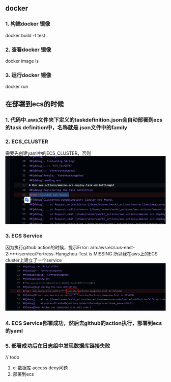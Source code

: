 ## docker

### 1. 构建docker 镜像
docker build -t test .

### 2. 查看docker 镜像
docker image ls

### 3. 运行docker 镜像
docker run 

## 在部署到ecs的时候
### 1. 代码中.aws文件夹下定义的taskdefinition.json会自动部署到ecs的task definition中，名称就是.json文件中的family 
### 2. ECS_CLUSTER
需要先创建yaml中的ECS_CLUSTER，否则
![img.png](img.png)
### 3. ECS Service
因为执行github action的时候，提示Error: arn:aws:ecs:us-east-2:***:service/Fortress-Hangzhou-Test is MISSING
所以我在aws上的ECS cluster上建立了一个service
![img_1.png](img_1.png)
### 4. ECS Service部署成功，然后去github的action执行，部署到ecs的yaml
### 5. 部署成功后在日志组中发现数据库链接失败
// todo 
1. ci 数据库 access deny问题
2. 部署到ecs

